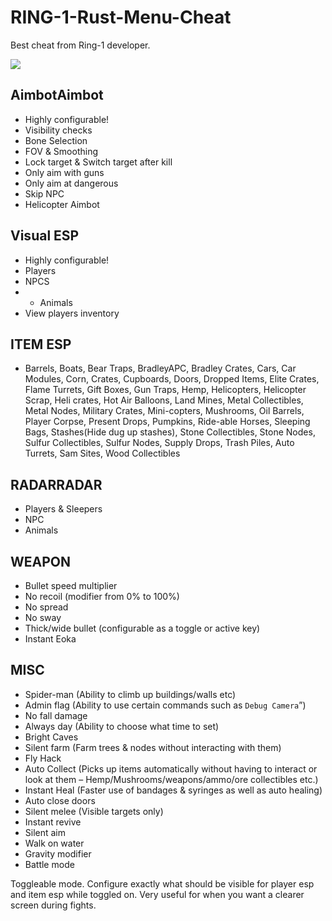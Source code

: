 # RING-1-Rust-Menu-Cheat
Best cheat from Ring-1 developer. 

[![](https://i.epvpimg.com/vAiEdab.png)](hhttps://i.epvpimg.com/vAiEdab.pngttp://)
## AimbotAimbot
- Highly configurable!
- Visibility checks
- Bone Selection
- FOV & Smoothing
- Lock target & Switch target after kill
- Only aim with guns
- Only aim at dangerous
- Skip NPC
- Helicopter Aimbot
## Visual ESP

- Highly configurable!
- Players
- NPCS
- - Animals
- View players inventory
## ITEM ESP

- Barrels, Boats, Bear Traps, BradleyAPC, Bradley Crates, Cars, Car Modules, Corn, Crates, Cupboards, Doors, Dropped Items, Elite Crates, Flame Turrets, Gift Boxes, Gun Traps, Hemp, Helicopters, Helicopter Scrap, Heli crates, Hot Air Balloons, Land Mines, Metal Collectibles, Metal Nodes, Military Crates, Mini-copters, Mushrooms, Oil Barrels, Player Corpse, Present Drops, Pumpkins, Ride-able Horses, Sleeping Bags, Stashes(Hide dug up stashes), Stone Collectibles, Stone Nodes, Sulfur Collectibles, Sulfur Nodes, Supply Drops, Trash Piles, Auto Turrets, Sam Sites, Wood Collectibles
## RADARRADAR

- Players & Sleepers
- NPC
- Animals
## WEAPON

- Bullet speed multiplier
- No recoil (modifier from 0% to 100%)
- No spread
- No sway
- Thick/wide bullet (configurable as a toggle or active key)
- Instant Eoka
## MISC

- Spider-man (Ability to climb up buildings/walls etc)
- Admin flag (Ability to use certain commands such as `Debug Camera`”)
- No fall damage
- Always day (Ability to choose what time to set)
- Bright Caves
- Silent farm (Farm trees & nodes without interacting with them)
- Fly Hack
- Auto Collect (Picks up items automatically without having to interact or look at them – Hemp/Mushrooms/weapons/ammo/ore collectibles etc.)
- Instant Heal (Faster use of bandages & syringes as well as auto healing)
- Auto close doors
- Silent melee (Visible targets only)
- Instant revive
- Silent aim
- Walk on water
- Gravity modifier
- Battle mode

Toggleable mode. Configure exactly what should be visible for player esp and item esp while toggled on. Very useful for when you want a clearer screen during fights.
